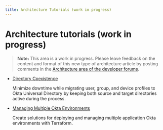 ```yaml
---
title: Architecture Tutorials (work in progress)
---
```


# Architecture tutorials (work in progress)

> **Note:** This area is a work in progress. Please leave feedback on the content and format of this new type of architecture article by posting comments in the [Architecture area of the developer forums](https://devforum.okta.com/c/questions/architecture/24).

* [Directory Coexistence](/docs/reference/architecture-tutorials/directory-coexistence/overview)

   Minimize downtime while migrating user, group, and device profiles to Okta Universal Directory by keeping both source and target directories active during the process.

* [Managing Multiple Okta Environments](/docs/reference/architecture-tutorials/mmod/overview)

   Create solutions for deploying and managing multiple application Okta environments with Terraform.